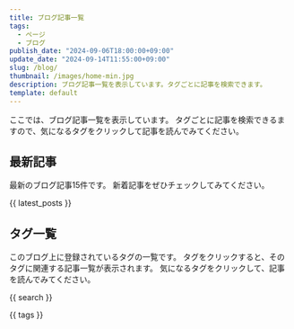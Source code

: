 ```yaml
---
title: ブログ記事一覧
tags: 
  - ページ
  - ブログ
publish_date: "2024-09-06T18:00:00+09:00"
update_date: "2024-09-14T11:55:00+09:00"
slug: /blog/
thumbnail: /images/home-min.jpg
description: ブログ記事一覧を表示しています。タグごとに記事を検索できます。
template: default
---
```


ここでは、ブログ記事一覧を表示しています。
タグごとに記事を検索できるますので、気になるタグをクリックして記事を読んでみてください。

## 最新記事

最新のブログ記事15件です。
新着記事をぜひチェックしてみてください。

{{ latest_posts }}

## タグ一覧

このブログ上に登録されているタグの一覧です。
タグをクリックすると、そのタグに関連する記事一覧が表示されます。
気になるタグをクリックして、記事を読んでみてください。

{{ search }}

{{ tags }}
